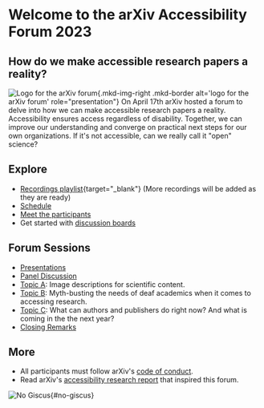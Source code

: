 # Welcome to the arXiv Accessibility Forum 2023
## How do we make accessible research papers a reality?
![Logo for the arXiv forum](../../assets/arxiv-lockup-forum-bgcolor.png){.mkd-img-right .mkd-border alt='logo for the arXiv forum' role="presentation"}
On April 17th arXiv hosted a forum to delve into how we can make accessible research papers a reality. Accessibility ensures access regardless of disability. Together, we can improve our understanding and converge on practical next steps for our own organizations. If it's not accessible, can we really call it "open" science?
<div style="clear:both;"></div>

## Explore
- [Recordings playlist](https://youtube.com/playlist?list=PLYgeAMJvRZ6axwfwqkcjMaq0N80mtwBaq){target="_blank"} (More recordings will be added as they are ready)
- [Schedule](schedule.md)
- [Meet the participants](participants.md)
- Get started with [discussion boards](getting-started.md)

## Forum Sessions
- [Presentations](presentations.md)
- [Panel Discussion](panel.md)
- [Topic A](alt-descriptions.md): Image descriptions for scientific content.
- [Topic B](mythbusting-deaf-needs.md): Myth-busting the needs of deaf academics when it comes to accessing research.
- [Topic C](authoring-and-publishing.md): What can authors and publishers do right now? And what is coming in the the next year?
- [Closing Remarks](next-steps.md)

## More
- All participants must follow arXiv's [code of conduct](https://info.arxiv.org/help/policies/code_of_conduct.html#inclusiveness-and-respect).
- Read arXiv's [accessibility research report](
https://info.arxiv.org/about/accessibility_research_report.html) that inspired this forum.

![No Giscus](){#no-giscus}
